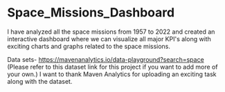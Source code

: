 # Space_Missions_Dashboard
I have analyzed all the space missions from 1957 to 2022 and created an interactive dashboard where we can visualize all major KPI's along with exciting charts and graphs related to the space missions.

Data sets- https://mavenanalytics.io/data-playground?search=space (Please refer to this dataset link for this project if you want to add more of your own.)
I want to thank Maven Analytics for uploading an exciting task along with the dataset.
